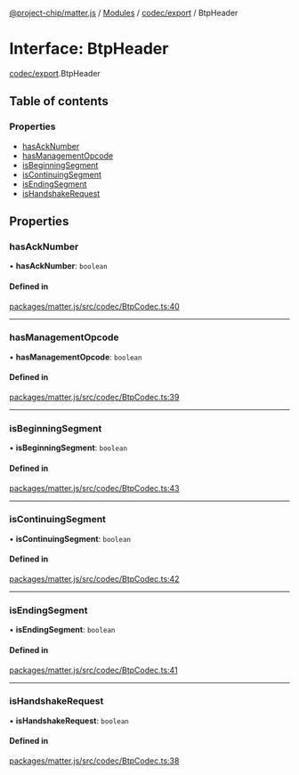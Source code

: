 [@project-chip/matter.js](../README.md) / [Modules](../modules.md) / [codec/export](../modules/codec_export.md) / BtpHeader

# Interface: BtpHeader

[codec/export](../modules/codec_export.md).BtpHeader

## Table of contents

### Properties

- [hasAckNumber](codec_export.BtpHeader.md#hasacknumber)
- [hasManagementOpcode](codec_export.BtpHeader.md#hasmanagementopcode)
- [isBeginningSegment](codec_export.BtpHeader.md#isbeginningsegment)
- [isContinuingSegment](codec_export.BtpHeader.md#iscontinuingsegment)
- [isEndingSegment](codec_export.BtpHeader.md#isendingsegment)
- [isHandshakeRequest](codec_export.BtpHeader.md#ishandshakerequest)

## Properties

### hasAckNumber

• **hasAckNumber**: `boolean`

#### Defined in

[packages/matter.js/src/codec/BtpCodec.ts:40](https://github.com/project-chip/matter.js/blob/3adaded6/packages/matter.js/src/codec/BtpCodec.ts#L40)

___

### hasManagementOpcode

• **hasManagementOpcode**: `boolean`

#### Defined in

[packages/matter.js/src/codec/BtpCodec.ts:39](https://github.com/project-chip/matter.js/blob/3adaded6/packages/matter.js/src/codec/BtpCodec.ts#L39)

___

### isBeginningSegment

• **isBeginningSegment**: `boolean`

#### Defined in

[packages/matter.js/src/codec/BtpCodec.ts:43](https://github.com/project-chip/matter.js/blob/3adaded6/packages/matter.js/src/codec/BtpCodec.ts#L43)

___

### isContinuingSegment

• **isContinuingSegment**: `boolean`

#### Defined in

[packages/matter.js/src/codec/BtpCodec.ts:42](https://github.com/project-chip/matter.js/blob/3adaded6/packages/matter.js/src/codec/BtpCodec.ts#L42)

___

### isEndingSegment

• **isEndingSegment**: `boolean`

#### Defined in

[packages/matter.js/src/codec/BtpCodec.ts:41](https://github.com/project-chip/matter.js/blob/3adaded6/packages/matter.js/src/codec/BtpCodec.ts#L41)

___

### isHandshakeRequest

• **isHandshakeRequest**: `boolean`

#### Defined in

[packages/matter.js/src/codec/BtpCodec.ts:38](https://github.com/project-chip/matter.js/blob/3adaded6/packages/matter.js/src/codec/BtpCodec.ts#L38)
